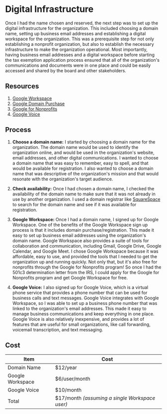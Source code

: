 # Digital Infrastructure

Once I had the name chosen and reserved, the next step was to set up the digital infrastructure for the organization. This included choosing a domain name, setting up business email addresses and establishing a digital workspace for the organization. This was a prerequisite step for not only establishing a nonprofit organization, but also to establish the necessary infrastructure to make the organization operational. Most importantly, having business email addresses and a digital workspace before starting the tax exemption application process ensured that all of the organization's communications and documents were in one place and could be easily accessed and shared by the board and other stakeholders.

## Resources

1. [Google Workspace](https://workspace.google.com/)
1. [Google Domain Purchase](https://support.google.com/a/answer/53929?hl=en)
1. [Google for Nonprofits](https://www.google.com/nonprofits/)
1. [Google Voice](https://workspace.google.com/products/voice/#pricing-plans)

## Process

1. **Choose a domain name:** I started by choosing a domain name for the organization. The domain name would be used to identify the organization online, and would be used in the organization's website, email addresses, and other digital communications. I wanted to choose a domain name that was easy to remember, easy to spell, and that would be available for registration. I also wanted to choose a domain name that was descriptive of the organization's mission and that would resonate with the organization's target audience.

1. **Check availability:** Once I had chosen a domain name, I checked the availability of the domain name to make sure that it was not already in use by another organization. I used a domain registrar like [SquareSpace](https://www.squarespace.com/) to search for the domain name and see if it was available for registration.

1. **Google Workspace:** Once I had a domain name, I signed up for Google Workspace. One of the benefits of the Google Workspace sign up process is that it includes domain purchase/registration. This made it easy to set up business email addresses using the organization's domain name. Google Workspace also provides a suite of tools for collaboration and communication, including Gmail, Google Drive, Google Calendar, and Google Meet. I chose Google Workspace because it was affordable, easy to use, and provided the tools that I needed to get the organization up and running quickly. Not only that, but it's also free for nonprofits through the Google for Nonprofits program! So once I had the 501c3 determination letter from the IRS, I could apply for the Google for Nonprofits program and get Google Workspace for free.

1. **Google Voice:** I also signed up for Google Voice, which is a virtual phone service that provides a phone number that can be used for business calls and text messages. Google Voice integrates with Google Workspace, so I was able to set up a business phone number that was linked to the organization's email addresses. This made it easy to manage business communications and keep everything in one place. Google Voice is also relatively inexpensive, and provides a lot of features that are useful for small organizations, like call forwarding, voicemail transcription, and text messaging.

## Cost

| Item | Cost |
| --- | --- |
| Domain Name | $12/year |
| Google Workspace | $6/user/month |
| Google Voice | $10/month |
| Total | $17/month _(assuming a single Workspace user)_ |
